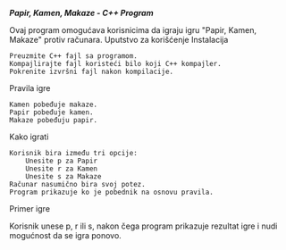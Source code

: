 ***Papir, Kamen, Makaze - C++ Program***

Ovaj program omogućava korisnicima da igraju igru "Papir, Kamen, Makaze" protiv računara.
Uputstvo za korišćenje
Instalacija

    Preuzmite C++ fajl sa programom.
    Kompajlirajte fajl koristeći bilo koji C++ kompajler.
    Pokrenite izvršni fajl nakon kompilacije.

Pravila igre

    Kamen pobeđuje makaze.
    Papir pobeđuje kamen.
    Makaze pobeđuju papir.

Kako igrati

    Korisnik bira između tri opcije:
        Unesite p za Papir
        Unesite r za Kamen
        Unesite s za Makaze
    Računar nasumično bira svoj potez.
    Program prikazuje ko je pobednik na osnovu pravila.

Primer igre

Korisnik unese p, r ili s, nakon čega program prikazuje rezultat igre i nudi mogućnost da se igra ponovo.

